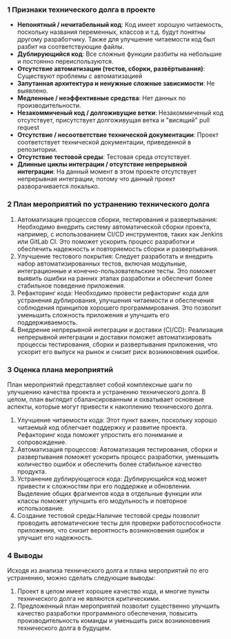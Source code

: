 ### 1 Признаки технического долга в проекте

- **Непонятный / нечитабельный код**: Код имеет хорошую читаемость, поскольку названия переменных, классов и т.д. будут понятны другому разработчику. Также для улучшение читаемости код был разбит на соответствующие файлы.
- **Дублирующийся код**: Все сложные функции разбиты на небольшие и постоянно переиспользуются.
- **Отсутствие автоматизации (тестов, сборки, развёртывания)**: Существуют проблемы с автоматизацией
- **Запутанная архитектура и ненужные сложные зависимости**: Не выявлено.
- **Медленные / неэффективные средства**: Нет данных по производительности.
- **Незакоммиченый код / долгоживущие ветки**: Незакоммиченый код отсутствует, присутствует долгоживущая ветка и "висящий" pull request 
- **Отсутствие / несоответствие технической документации**: Проект соответствует технической документации, приведенной в репозитории.
- **Отсутствие тестовой среды**: Тестовая среда отсутствует.
- **Длинные циклы интеграции / отсутствие непрерывной интеграции**: На данный момент в этом проекте отсутствует непрерывная интеграции, потому что данный проект разворачивается локалько.


### 2 План мероприятий по устранению технического долга


1. Автоматизация процессов сборки, тестирования и развертывания: Необходимо внедрить систему автоматической сборки проекта, например, с использованием CI/CD инструментов, таких как Jenkins или GitLab CI. Это поможет ускорить процесс разработки и обеспечить надежность и повторяемость сборки и развертывания.
2. Улучшение тестового покрытия: Следует разработать и внедрить набор автоматизированных тестов, включая модульные, интеграционные и конечно-пользовательские тесты. Это поможет выявить ошибки на ранних этапах разработки и обеспечит более стабильное поведение приложения.
3. Рефакторинг кода: Необходимо провести рефакторинг кода для устранения дублирования, улучшения читаемости и обеспечения соблюдения принципов хорошего программирования. Это позволит уменьшить сложность приложения и улучшить его поддерживаемость.
4. Внедрение непрерывной интеграции и доставки (CI/CD): Реализация непрерывной интеграции и доставки поможет автоматизировать процессы тестирования, сборки и развертывания приложения, что ускорит его выпуск на рынок и снизит риск возникновения ошибок.

### 3 Оценка плана мероприятий

План мероприятий представляет собой комплексные шаги по улучшению качества проекта и устранению технического долга. В целом, план выглядит сбалансированным и охватывает основные аспекты, которые могут привести к накоплению технического долга.

1. Улучшение читаемости кода: Этот пункт важен, поскольку хорошо читаемый код облегчает поддержку и развитие проекта. Рефакторинг кода поможет упростить его понимание и сопровождение.
2. Автоматизация процессов: Автоматизация тестирования, сборки и развертывания поможет ускорить процесс разработки, уменьшить количество ошибок и обеспечить более стабильное качество продукта.
3. Устранение дублирующегося кода: Дублирующийся код может привести к сложностям при его поддержке и обновлении. Выделение общих фрагментов кода в отдельные функции или классы поможет улучшить его модульность и повторное использование.
4. Создание тестовой среды:Наличие тестовой среды позволит проводить автоматические тесты для проверки работоспособности приложения, что снизит вероятность возникновения ошибок и улучшит его надежность.

### 4 Выводы

Исходя из анализа технического долга и плана мероприятий по его устранению, можно сделать следующие выводы:

1. Проект в целом имеет хорошее качество кода, и многие пункты технического долга не являются критическими.
2. Предложенный план мероприятий позволит существенно улучшить качество разработки программного обеспечения, повысить производительность команды и уменьшить риск возникновения технического долга в будущем.